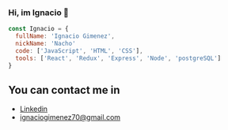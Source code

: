 ### Hi, im Ignacio 👋

```js
const Ignacio = {
  fullName: 'Ignacio Gimenez',
  nickName: 'Nacho'
  code: ['JavaScript', 'HTML', 'CSS'],
  tools: ['React', 'Redux', 'Express', 'Node', 'postgreSQL']
}
```

## You can contact me in
- [Linkedin](https://www.linkedin.com/in/ignacio-gimenez-305799184/)
- ignaciogimenez70@gmail.com
